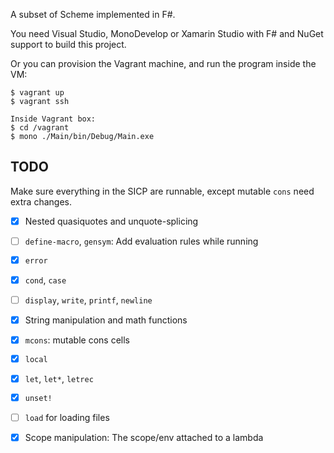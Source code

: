 A subset of Scheme implemented in F#.

You need Visual Studio, MonoDevelop or Xamarin Studio with F# and NuGet support to build this project.

Or you can provision the Vagrant machine, and run the program inside the VM:

```
$ vagrant up
$ vagrant ssh

Inside Vagrant box:
$ cd /vagrant
$ mono ./Main/bin/Debug/Main.exe
```

## TODO
Make sure everything in the SICP are runnable, except mutable `cons` need extra
changes.

- [X] Nested quasiquotes and unquote-splicing
- [ ] `define-macro`, `gensym`: Add evaluation rules while running
- [X] `error`
- [X] `cond`, `case`
- [ ] `display`, `write`, `printf`, `newline`
- [X] String manipulation and math functions
- [X] `mcons`: mutable cons cells
- [X] `local`
- [X] `let`, `let*`, `letrec`
- [X] `unset!`
- [ ] `load` for loading files
- [X] Scope manipulation: The scope/env attached to a lambda


